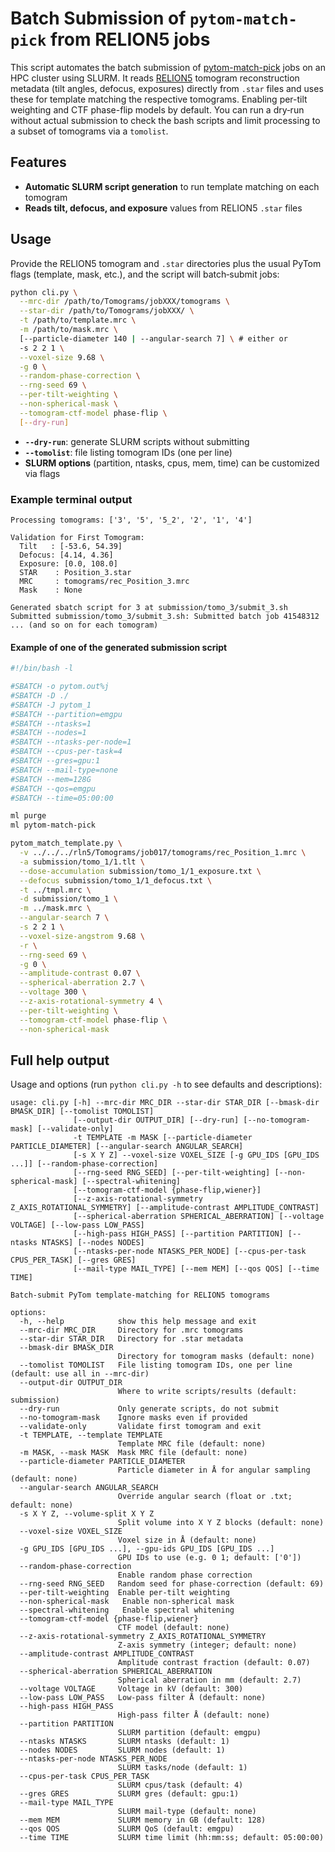 # Batch Submission of `pytom-match-pick` from RELION5 jobs

This script automates the batch submission of [pytom-match-pick](https://github.com/SBC-Utrecht/pytom-match-pick) jobs on an HPC cluster using SLURM. It reads [RELION5](https://github.com/3dem/relion/tree/ver5.0) tomogram reconstruction metadata (tilt angles, defocus, exposures) directly from `.star` files and uses these for template matching the respective tomograms. Enabling per-tilt weighting and CTF phase-flip models by default. You can run a dry‑run without actual submission to check the bash scripts and limit processing to a subset of tomograms via a `tomolist`.

## Features

- **Automatic SLURM script generation** to run template matching on each tomogram
- **Reads tilt, defocus, and exposure** values from RELION5 `.star` files

## Usage

Provide the RELION5 tomogram and `.star` directories plus the usual PyTom flags (template, mask, etc.), and the script will batch‑submit jobs:

```bash
python cli.py \
  --mrc-dir /path/to/Tomograms/jobXXX/tomograms \
  --star-dir /path/to/Tomograms/jobXXX/ \
  -t /path/to/template.mrc \
  -m /path/to/mask.mrc \
  [--particle-diameter 140 | --angular-search 7] \ # either or
  -s 2 2 1 \
  --voxel-size 9.68 \
  -g 0 \
  --random-phase-correction \
  --rng-seed 69 \
  --per-tilt-weighting \
  --non-spherical-mask \
  --tomogram-ctf-model phase-flip \
  [--dry-run]
```

- **`--dry-run`**: generate SLURM scripts without submitting
- **`--tomolist`**: file listing tomogram IDs (one per line)
- **SLURM options** (partition, ntasks, cpus, mem, time) can be customized via flags

### Example terminal output

```
Processing tomograms: ['3', '5', '5_2', '2', '1', '4']

Validation for First Tomogram:
  Tilt   : [-53.6, 54.39]
  Defocus: [4.14, 4.36]
  Exposure: [0.0, 108.0]
  STAR    : Position_3.star
  MRC     : tomograms/rec_Position_3.mrc
  Mask    : None

Generated sbatch script for 3 at submission/tomo_3/submit_3.sh
Submitted submission/tomo_3/submit_3.sh: Submitted batch job 41548312
... (and so on for each tomogram)
```

#### Example of one of the generated submission script

```bash
#!/bin/bash -l

#SBATCH -o pytom.out%j
#SBATCH -D ./
#SBATCH -J pytom_1
#SBATCH --partition=emgpu
#SBATCH --ntasks=1
#SBATCH --nodes=1
#SBATCH --ntasks-per-node=1
#SBATCH --cpus-per-task=4
#SBATCH --gres=gpu:1
#SBATCH --mail-type=none
#SBATCH --mem=128G
#SBATCH --qos=emgpu
#SBATCH --time=05:00:00

ml purge
ml pytom-match-pick

pytom_match_template.py \
  -v ../../../rln5/Tomograms/job017/tomograms/rec_Position_1.mrc \
  -a submission/tomo_1/1.tlt \
  --dose-accumulation submission/tomo_1/1_exposure.txt \
  --defocus submission/tomo_1/1_defocus.txt \
  -t ../tmpl.mrc \
  -d submission/tomo_1 \
  -m ../mask.mrc \
  --angular-search 7 \
  -s 2 2 1 \
  --voxel-size-angstrom 9.68 \
  -r \
  --rng-seed 69 \
  -g 0 \
  --amplitude-contrast 0.07 \
  --spherical-aberration 2.7 \
  --voltage 300 \
  --z-axis-rotational-symmetry 4 \
  --per-tilt-weighting \
  --tomogram-ctf-model phase-flip \
  --non-spherical-mask
```

## Full help output

Usage and options (run `python cli.py -h` to see defaults and descriptions):

```
usage: cli.py [-h] --mrc-dir MRC_DIR --star-dir STAR_DIR [--bmask-dir BMASK_DIR] [--tomolist TOMOLIST]
              [--output-dir OUTPUT_DIR] [--dry-run] [--no-tomogram-mask] [--validate-only]
              -t TEMPLATE -m MASK [--particle-diameter PARTICLE_DIAMETER] [--angular-search ANGULAR_SEARCH]
              [-s X Y Z] --voxel-size VOXEL_SIZE [-g GPU_IDS [GPU_IDS ...]] [--random-phase-correction]
              [--rng-seed RNG_SEED] [--per-tilt-weighting] [--non-spherical-mask] [--spectral-whitening]
              [--tomogram-ctf-model {phase-flip,wiener}]
              [--z-axis-rotational-symmetry Z_AXIS_ROTATIONAL_SYMMETRY] [--amplitude-contrast AMPLITUDE_CONTRAST]
              [--spherical-aberration SPHERICAL_ABERRATION] [--voltage VOLTAGE] [--low-pass LOW_PASS]
              [--high-pass HIGH_PASS] [--partition PARTITION] [--ntasks NTASKS] [--nodes NODES]
              [--ntasks-per-node NTASKS_PER_NODE] [--cpus-per-task CPUS_PER_TASK] [--gres GRES]
              [--mail-type MAIL_TYPE] [--mem MEM] [--qos QOS] [--time TIME]

Batch-submit PyTom template-matching for RELION5 tomograms

options:
  -h, --help            show this help message and exit
  --mrc-dir MRC_DIR     Directory for .mrc tomograms
  --star-dir STAR_DIR   Directory for .star metadata
  --bmask-dir BMASK_DIR
                        Directory for tomogram masks (default: none)
  --tomolist TOMOLIST   File listing tomogram IDs, one per line (default: use all in --mrc-dir)
  --output-dir OUTPUT_DIR
                        Where to write scripts/results (default: submission)
  --dry-run             Only generate scripts, do not submit
  --no-tomogram-mask    Ignore masks even if provided
  --validate-only       Validate first tomogram and exit
  -t TEMPLATE, --template TEMPLATE
                        Template MRC file (default: none)
  -m MASK, --mask MASK  Mask MRC file (default: none)
  --particle-diameter PARTICLE_DIAMETER
                        Particle diameter in Å for angular sampling (default: none)
  --angular-search ANGULAR_SEARCH
                        Override angular search (float or .txt; default: none)
  -s X Y Z, --volume-split X Y Z
                        Split volume into X Y Z blocks (default: none)
  --voxel-size VOXEL_SIZE
                        Voxel size in Å (default: none)
  -g GPU_IDS [GPU_IDS ...], --gpu-ids GPU_IDS [GPU_IDS ...]
                        GPU IDs to use (e.g. 0 1; default: ['0'])
  --random-phase-correction
                        Enable random phase correction
  --rng-seed RNG_SEED   Random seed for phase-correction (default: 69)
  --per-tilt-weighting  Enable per-tilt weighting
  --non-spherical-mask   Enable non‑spherical mask
  --spectral-whitening   Enable spectral whitening
  --tomogram-ctf-model {phase-flip,wiener}
                        CTF model (default: none)
  --z-axis-rotational-symmetry Z_AXIS_ROTATIONAL_SYMMETRY
                        Z‑axis symmetry (integer; default: none)
  --amplitude-contrast AMPLITUDE_CONTRAST
                        Amplitude contrast fraction (default: 0.07)
  --spherical-aberration SPHERICAL_ABERRATION
                        Spherical aberration in mm (default: 2.7)
  --voltage VOLTAGE     Voltage in kV (default: 300)
  --low-pass LOW_PASS   Low-pass filter Å (default: none)
  --high-pass HIGH_PASS
                        High-pass filter Å (default: none)
  --partition PARTITION
                        SLURM partition (default: emgpu)
  --ntasks NTASKS       SLURM ntasks (default: 1)
  --nodes NODES         SLURM nodes (default: 1)
  --ntasks-per-node NTASKS_PER_NODE
                        SLURM tasks/node (default: 1)
  --cpus-per-task CPUS_PER_TASK
                        SLURM cpus/task (default: 4)
  --gres GRES           SLURM gres (default: gpu:1)
  --mail-type MAIL_TYPE
                        SLURM mail-type (default: none)
  --mem MEM             SLURM memory in GB (default: 128)
  --qos QOS             SLURM QoS (default: emgpu)
  --time TIME           SLURM time limit (hh:mm:ss; default: 05:00:00)
```

